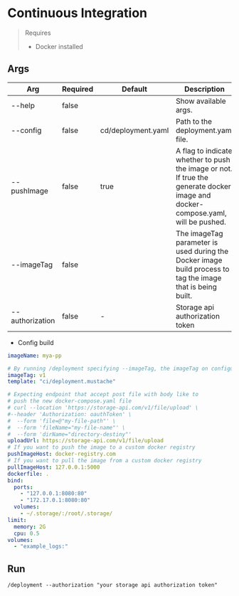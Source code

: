 # Continuous Integration

> Requires
> - Docker installed

## Args

| Arg             | Required | Default            | Description                                                                                                                     |
|-----------------|----------|--------------------|---------------------------------------------------------------------------------------------------------------------------------|
| --help          | false    |                    | Show available args.                                                                                                            |
| --config        | false    | cd/deployment.yaml | Path to the deployment.yaml file.                                                                                               |
| --pushImage     | false    | true               | A flag to indicate whether to push the image or not. If true the generate docker image and docker-compose.yaml, will be pushed. |
| --imageTag      | false    |                    | The imageTag parameter is used during the Docker image build process to tag the image that is being built.                      |
| --authorization | false    | -                  | Storage api authorization token                                                                                                 |

- Config build

```yaml
imageName: mya-pp

# By running /deployment specifying --imageTag, the imageTag on configuration file will be ignored 
imageTag: v1
template: "ci/deployment.mustache"

# Expecting endpoint that accept post file with body like to 
# push the new docker-compose.yaml file
# curl --location 'https://storage-api.com/v1/file/upload' \
#--header 'Authorization: oauthToken' \
#  --form 'file=@"my-file-path"' \
#  --form 'fileName="my-file-name"' \
#  --form 'dirName="directory-destiny"'
uploadUrl: https://storage-api.com/v1/file/upload
# If you want to push the image to a custom docker registry
pushImageHost: docker-registry.com
# If you want to pull the image from a custom docker registry
pullImageHost: 127.0.0.1:5000
dockerfile: .
bind:
  ports:
    - "127.0.0.1:8080:80"
    - "172.17.0.1:8080:80"
  volumes:
    - ~/.storage/:/root/.storage/
limit:
  memory: 2G
  cpu: 0.5
volumes:
  - "example_logs:"
```

## Run

```shell
/deployment --authorization "your storage api authorization token"
```

